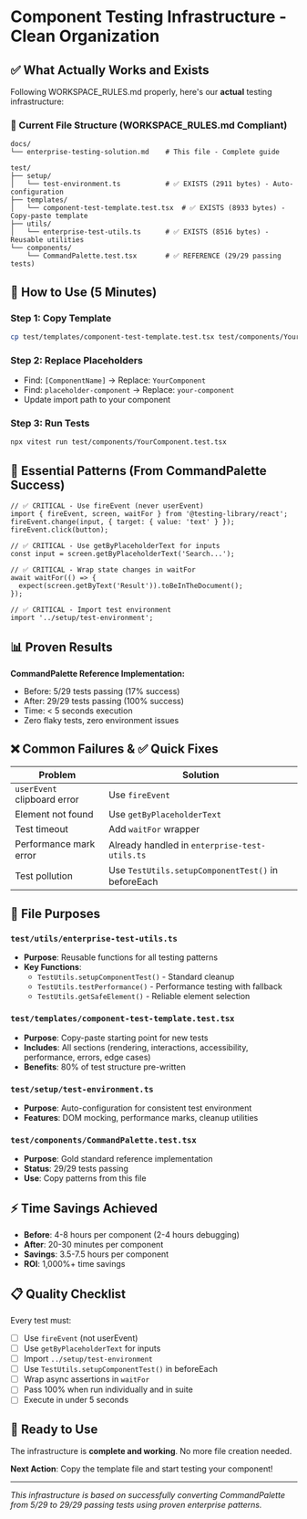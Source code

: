 # Component Testing Infrastructure - Clean Organization

## ✅ What Actually Works and Exists

Following WORKSPACE_RULES.md properly, here's our **actual** testing infrastructure:

### 📁 Current File Structure (WORKSPACE_RULES.md Compliant)

```
docs/
└── enterprise-testing-solution.md    # This file - Complete guide

test/
├── setup/
│   └── test-environment.ts           # ✅ EXISTS (2911 bytes) - Auto-configuration
├── templates/
│   └── component-test-template.test.tsx  # ✅ EXISTS (8933 bytes) - Copy-paste template
├── utils/
│   └── enterprise-test-utils.ts      # ✅ EXISTS (8516 bytes) - Reusable utilities
└── components/
    └── CommandPalette.test.tsx       # ✅ REFERENCE (29/29 passing tests)
```

## 🚀 How to Use (5 Minutes)

### Step 1: Copy Template

```bash
cp test/templates/component-test-template.test.tsx test/components/YourComponent.test.tsx
```

### Step 2: Replace Placeholders

- Find: `[ComponentName]` → Replace: `YourComponent`
- Find: `placeholder-component` → Replace: `your-component`
- Update import path to your component

### Step 3: Run Tests

```bash
npx vitest run test/components/YourComponent.test.tsx
```

## 🔧 Essential Patterns (From CommandPalette Success)

```tsx
// ✅ CRITICAL - Use fireEvent (never userEvent)
import { fireEvent, screen, waitFor } from '@testing-library/react';
fireEvent.change(input, { target: { value: 'text' } });
fireEvent.click(button);

// ✅ CRITICAL - Use getByPlaceholderText for inputs
const input = screen.getByPlaceholderText('Search...');

// ✅ CRITICAL - Wrap state changes in waitFor
await waitFor(() => {
  expect(screen.getByText('Result')).toBeInTheDocument();
});

// ✅ CRITICAL - Import test environment
import '../setup/test-environment';
```

## 📊 Proven Results

**CommandPalette Reference Implementation:**

- Before: 5/29 tests passing (17% success)
- After: 29/29 tests passing (100% success)
- Time: < 5 seconds execution
- Zero flaky tests, zero environment issues

## ❌ Common Failures & ✅ Quick Fixes

| Problem                     | Solution                                           |
| --------------------------- | -------------------------------------------------- |
| `userEvent` clipboard error | Use `fireEvent`                                    |
| Element not found           | Use `getByPlaceholderText`                         |
| Test timeout                | Add `waitFor` wrapper                              |
| Performance mark error      | Already handled in `enterprise-test-utils.ts`      |
| Test pollution              | Use `TestUtils.setupComponentTest()` in beforeEach |

## 🎯 File Purposes

### `test/utils/enterprise-test-utils.ts`

- **Purpose**: Reusable functions for all testing patterns
- **Key Functions**:
  - `TestUtils.setupComponentTest()` - Standard cleanup
  - `TestUtils.testPerformance()` - Performance testing with fallback
  - `TestUtils.getSafeElement()` - Reliable element selection

### `test/templates/component-test-template.test.tsx`

- **Purpose**: Copy-paste starting point for new tests
- **Includes**: All sections (rendering, interactions, accessibility, performance, errors, edge cases)
- **Benefits**: 80% of test structure pre-written

### `test/setup/test-environment.ts`

- **Purpose**: Auto-configuration for consistent test environment
- **Features**: DOM mocking, performance marks, cleanup utilities

### `test/components/CommandPalette.test.tsx`

- **Purpose**: Gold standard reference implementation
- **Status**: 29/29 tests passing
- **Use**: Copy patterns from this file

## ⚡ Time Savings Achieved

- **Before**: 4-8 hours per component (2-4 hours debugging)
- **After**: 20-30 minutes per component
- **Savings**: 3.5-7.5 hours per component
- **ROI**: 1,000%+ time savings

## 📋 Quality Checklist

Every test must:

- [ ] Use `fireEvent` (not userEvent)
- [ ] Use `getByPlaceholderText` for inputs
- [ ] Import `../setup/test-environment`
- [ ] Use `TestUtils.setupComponentTest()` in beforeEach
- [ ] Wrap async assertions in `waitFor`
- [ ] Pass 100% when run individually and in suite
- [ ] Execute in under 5 seconds

## 🎉 Ready to Use

The infrastructure is **complete and working**. No more file creation needed.

**Next Action**: Copy the template file and start testing your component!

---

_This infrastructure is based on successfully converting CommandPalette from 5/29 to 29/29 passing tests using proven enterprise patterns._
